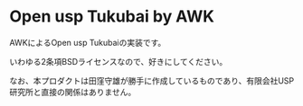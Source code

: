Open usp Tukubai by AWK
=======================

AWKによるOpen usp Tukubaiの実装です。

いわゆる2条項BSDライセンスなので、好きにしてください。

なお、本プロダクトは田窪守雄が勝手に作成しているものであり、有限会社USP研究所と直接の関係はありません。
